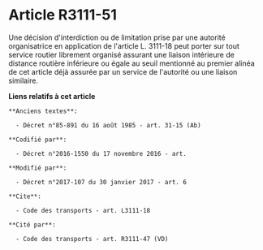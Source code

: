 # Article R3111-51

Une décision d'interdiction ou de limitation prise par une autorité organisatrice en application de l'article L. 3111-18 peut
porter sur tout service routier librement organisé assurant une liaison intérieure de distance routière inférieure ou égale
au seuil mentionné au premier alinéa de cet article déjà assurée par un service de l'autorité ou une liaison similaire.

**Liens relatifs à cet article**

	**Anciens textes**:

	  - Décret n°85-891 du 16 août 1985 - art. 31-15 (Ab)

	**Codifié par**:

	  - Décret n°2016-1550 du 17 novembre 2016 - art.

	**Modifié par**:

	  - Décret n°2017-107 du 30 janvier 2017 - art. 6

	**Cite**:

	  - Code des transports - art. L3111-18

	**Cité par**:

	  - Code des transports - art. R3111-47 (VD)
